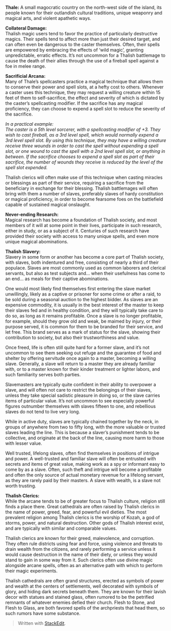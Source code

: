 <!DOCTYPE html>
<html>

<head>
  <meta charset="utf-8">
  <meta name="viewport" content="width=device-width, initial-scale=1.0">
  <title>Thale Lore</title>
  <link rel="stylesheet" href="https://stackedit.io/style.css" />
</head>

<body class="stackedit">
  <div class="stackedit__html"><p><strong>Thale:</strong> A small magocratic country on the north-west side of the island, its people known for their outlandish cultural traditions, unique weaponry and magical arts, and violent apathetic ways.</p>
<p><strong>Collateral Damage:</strong><br>
Thalish magic users tend to favor the practice of particularly destructive magics. Their spells tend to affect more than just their desired target, and can often even be dangerous to the caster themselves. Often, their spells are empowered by embracing the effects of ‘wild magic’, granting unpredictable, erratic effects. It’s not uncommon for a Thalish battlemage to cause the death of their allies through the use of a fireball spell against a foe in melee range.</p>
<p><strong>Sacrificial Arcana:</strong><br>
Many of Thale’s spellcasters practice a magical technique that allows them to conserve their power and spell slots, at a hefty cost to others. Whenever a caster uses this technique, they may request a willing creature within 15 feet of them to self-sacrifice, the effect and severity of which is dictated by the caster’s spellcasting modifier. If the sacrifice has any magical proficiency, they can choose to expend a spell slot to reduce the severity of the sacrifice.</p>
<p><em>In a practical example:<br>
The caster is a 5th level sorcerer, with a spellcasting modifier of +3. They wish to cast fireball, as a 3rd level spell, which would normally expend a 3rd level spell slot. By using this technique, they may have a willing creature receive three wounds in order to cast the spell without expending a spell slot, or one wound to cast the spell with a 2nd level spell slot, or anything in between. If the sacrifice chooses to expend a spell slot as part of their sacrifice, the number of wounds they receive is reduced by the level of the spell slot expended.</em></p>
<p>Thalish clerics will often make use of this technique when casting miracles or blessings as part of their service, requiring a sacrifice from the beneficiary in exchange for their blessing. Thalish battlemages will often bring with them a number of slaves, preferably slaves of hardy constitution or magical proficiency, in order to become fearsome foes on the battlefield capable of sustained magical onslaught.</p>
<p><strong>Never-ending Research:</strong><br>
Magical research has become a foundation of Thalish society, and most members of it will at some point in their lives, participate in such research, either in study, or as a subject of it. Centuries of such research have provided their society with access to many unique spells, and even more unique magical abominations.</p>
<p><strong>Thalish Slavery:</strong><br>
Slavery in some form or another has become a core part of Thalish society, with slaves, both indentured and free, consisting of nearly a third of their populace. Slaves are most commonly used as common laborers and clerical servants, but also as test subjects and… when their usefulness has come to an end… as meals for their captive abominations.</p>
<p>One would most likely find themselves first entering the slave market unwillingly, likely as a captive or prisoner for some crime or after a raid, to be sold during a seasonal auction to the highest bidder. As slaves are an expensive commodity, it is usually in the best interest of the master to keep their slaves fed and in healthy condition, and they will typically take care to do so, as long as it remains profitable. Once a slave is no longer profitable, for example, should they grow old and weak, be maimed by injury, or their purpose served, it is common for them to be branded for their service, and let free. This brand serves as a mark of status for the slave, showing their contribution to society, but also their trustworthiness and value.</p>
<p>Once freed, life is often still quite hard for a former slave, and it’s not uncommon to see them seeking out refuge and the guarantee of food and shelter by offering servitude once again to a master, becoming a willing slave. Generally, a slave will return to a master they are already familiar with, or to a master known for their kinder treatment or lighter labors, and such familiarity serves both parties.</p>
<p>Slavemasters are typically quite confident in their ability to overpower a slave, and will often not care to restrict the belongings of their slaves, unless they take special sadistic pleasure in doing so, or the slave carries items of particular value. It’s not uncommon to see especially powerful figures outnumber themselves with slaves fifteen to one, and rebellious slaves do not tend to live very long.</p>
<p>While in active duty, slaves are typically chained together by the neck, in groups of anywhere from two to fifty long, with the more valuable or trusted slaves leading the line. This is because a slaver’s punishment tends to be collective, and originate at the back of the line, causing more harm to those with lesser value.</p>
<p>Well trusted, lifelong slaves, often find themselves in positions of intrigue and power. A well-trusted and familiar slave will often be entrusted with secrets and items of great value, making work as a spy or informant easy to come by as a slave. Often, such theft and intrigue will become a profitable and often the only source of actual monetary revenue for a lifelong servant, as they are rarely paid by their masters. A slave with wealth, is a slave not worth trusting.</p>
<p><strong>Thalish Clerics:</strong><br>
While the arcane tends to be of greater focus to Thalish culture, religion still finds a place there. Great cathedrals are often raised by Thalish clerics in the name of power, greed, fear, and powerful evil dieties. The most prevalent religion among Thalish clerics is the worship of Kozah, a god of storms, power, and natural destruction. Other gods of Thalish interest exist, and are typically with similar and comparable values.</p>
<p>Thalish clerics are known for their greed, malevolence, and corruption. They often rule districts using fear and force, using violence and threats to drain wealth from the citizens, and rarely performing a service unless it would cause destruction in the name of their diety, or unless they would stand to gain in some way from it. Such clerics often use divine magic alongside arcane spells, often as an alternative path with which to perform their magic experiments.</p>
<p>Thalish cathedrals are often grand structures, erected as symbols of power and wealth at the centers of settlements, well decorated with symbols of glory, and hiding dark secrets beneath them. They are known for their lavish decor with statues and stained glass, often rumored to be the petrified remnants of whatever enemies defied their church. Flesh to Stone, and Flesh to Glass, are both favored spells of the archpriests that head them, so such rumors have some substance.</p>
<blockquote>
<p>Written with <a href="https://stackedit.io/">StackEdit</a>.</p>
</blockquote>
</div>
</body>

</html>

